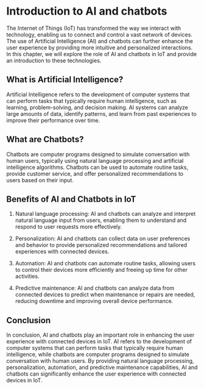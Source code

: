 Introduction to AI and chatbots
==============================================================================

The Internet of Things (IoT) has transformed the way we interact with technology, enabling us to connect and control a vast network of devices. The use of Artificial Intelligence (AI) and chatbots can further enhance the user experience by providing more intuitive and personalized interactions. In this chapter, we will explore the role of AI and chatbots in IoT and provide an introduction to these technologies.

What is Artificial Intelligence?
--------------------------------

Artificial Intelligence refers to the development of computer systems that can perform tasks that typically require human intelligence, such as learning, problem-solving, and decision making. AI systems can analyze large amounts of data, identify patterns, and learn from past experiences to improve their performance over time.

What are Chatbots?
------------------

Chatbots are computer programs designed to simulate conversation with human users, typically using natural language processing and artificial intelligence algorithms. Chatbots can be used to automate routine tasks, provide customer service, and offer personalized recommendations to users based on their input.

Benefits of AI and Chatbots in IoT
----------------------------------

1. Natural language processing: AI and chatbots can analyze and interpret natural language input from users, enabling them to understand and respond to user requests more effectively.

2. Personalization: AI and chatbots can collect data on user preferences and behavior to provide personalized recommendations and tailored experiences with connected devices.

3. Automation: AI and chatbots can automate routine tasks, allowing users to control their devices more efficiently and freeing up time for other activities.

4. Predictive maintenance: AI and chatbots can analyze data from connected devices to predict when maintenance or repairs are needed, reducing downtime and improving overall device performance.

Conclusion
----------

In conclusion, AI and chatbots play an important role in enhancing the user experience with connected devices in IoT. AI refers to the development of computer systems that can perform tasks that typically require human intelligence, while chatbots are computer programs designed to simulate conversation with human users. By providing natural language processing, personalization, automation, and predictive maintenance capabilities, AI and chatbots can significantly enhance the user experience with connected devices in IoT.
